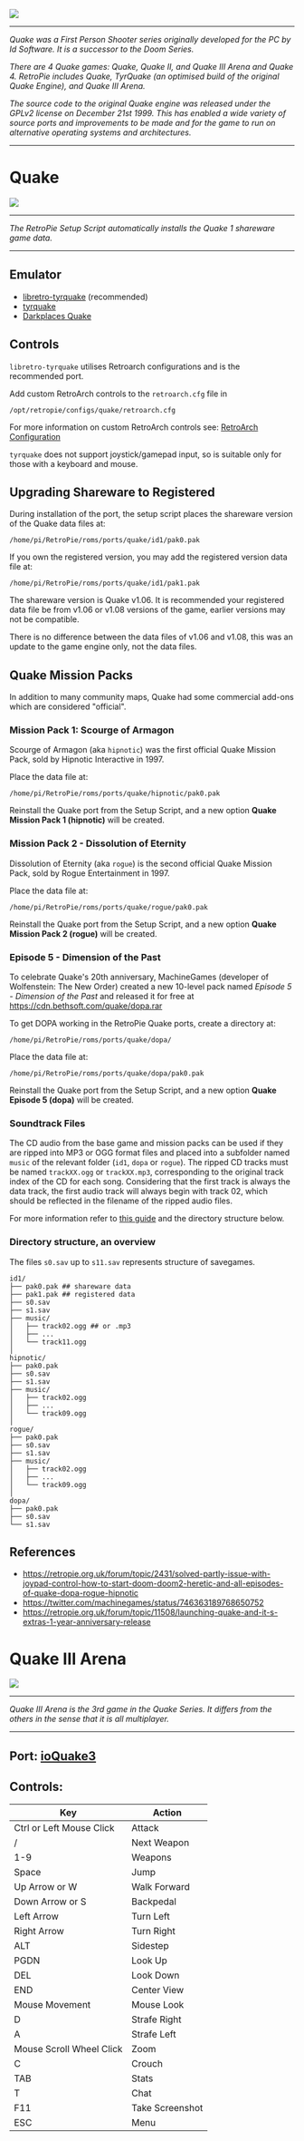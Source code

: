 ![](http://cdn.akamai.steamstatic.com/steam/subs/434/header_586x192.jpg?t=1343157844)
***
_Quake was a First Person Shooter series originally developed for the PC by Id Software. It is a successor to the Doom Series._

_There are 4 Quake games: Quake, Quake II, and Quake III Arena and Quake 4. RetroPie includes Quake, TyrQuake (an optimised build of the original Quake Engine), and Quake III Arena._

_The source code to the original Quake engine was released under the GPLv2 license on December 21st 1999. This has enabled a wide variety of source ports and improvements to be made and for the game to run on alternative operating systems and architectures._

***
# Quake
![](http://www.gameranx.com/images/updates/1294053269_quake_fps.jpg)

***
_The RetroPie Setup Script automatically installs the Quake 1 shareware game data._

***
## Emulator

* [libretro-tyrquake](https://github.com/libretro/tyrquake) (recommended)
* [tyrquake](https://github.com/RetroPie/tyrquake)
* [Darkplaces Quake](https://github.com/autonomous1/darkplacesrpi)

## Controls

`libretro-tyrquake` utilises Retroarch configurations and is the recommended port.

Add custom RetroArch controls to the `retroarch.cfg` file in

```shell
/opt/retropie/configs/quake/retroarch.cfg
```
For more information on custom RetroArch controls see: [RetroArch Configuration](https://github.com/RetroPie/RetroPie-Setup/wiki/RetroArch-Configuration)

`tyrquake` does not support joystick/gamepad input, so is suitable only for those with a keyboard and mouse.

## Upgrading Shareware to Registered

During installation of the port, the setup script places the shareware version of the Quake data files at:

~~~
/home/pi/RetroPie/roms/ports/quake/id1/pak0.pak
~~~

If you own the registered version, you may add the registered version data file at:

~~~
/home/pi/RetroPie/roms/ports/quake/id1/pak1.pak
~~~

The shareware version is Quake v1.06. It is recommended your registered data file be from v1.06 or v1.08 versions of the game, earlier versions may not be compatible.

There is no difference between the data files of v1.06 and v1.08, this was an update to the game engine only, not the data files.

## Quake Mission Packs

In addition to many community maps, Quake had some commercial add-ons which are considered "official".

### Mission Pack 1: Scourge of Armagon

Scourge of Armagon (aka `hipnotic`) was the first official Quake Mission Pack, sold by Hipnotic Interactive in 1997.

Place the data file at:

~~~
/home/pi/RetroPie/roms/ports/quake/hipnotic/pak0.pak
~~~

Reinstall the Quake port from the Setup Script, and a new option **Quake Mission Pack 1 (hipnotic)** will be created.

### Mission Pack 2 - Dissolution of Eternity

Dissolution of Eternity (aka `rogue`) is the second official Quake Mission Pack, sold by Rogue Entertainment in 1997.

Place the data file at:

~~~
/home/pi/RetroPie/roms/ports/quake/rogue/pak0.pak
~~~

Reinstall the Quake port from the Setup Script, and a new option **Quake Mission Pack 2 (rogue)** will be created.

### Episode 5 - Dimension of the Past

To celebrate Quake's 20th anniversary, MachineGames (developer of Wolfenstein: The New Order) created a new 10-level pack named *Episode 5 - Dimension of the Past* and released it for free at https://cdn.bethsoft.com/quake/dopa.rar

To get DOPA working in the RetroPie Quake ports, create a directory at:

~~~
/home/pi/RetroPie/roms/ports/quake/dopa/
~~~

Place the data file at:

~~~
/home/pi/RetroPie/roms/ports/quake/dopa/pak0.pak
~~~

Reinstall the Quake port from the Setup Script, and a new option **Quake Episode 5 (dopa)** will be created.

### Soundtrack Files

The CD audio from the base game and mission packs can be used if they are ripped into MP3 or OGG format files and placed into a subfolder named `music` of the relevant folder (`id1`, `dopa` or `rogue`). The ripped CD tracks must be named `trackXX.ogg` or `trackXX.mp3`, corresponding to the original track index of the CD for each song. Considering that the first track is always the data track, the first audio track will always begin with track 02, which should be reflected in the filename of the ripped audio files.

For more information refer to [this guide](https://steamcommunity.com/sharedfiles/filedetails/?id=119489135) and the directory structure below.

### Directory structure, an overview

The files `s0.sav` up to `s11.sav` represents structure of savegames. 

~~~
id1/
├── pak0.pak ## shareware data
├── pak1.pak ## registered data
├── s0.sav
├── s1.sav
├── music/
│   ├── track02.ogg ## or .mp3
│   ├── ...
│   └── track11.ogg
│
hipnotic/
├── pak0.pak
├── s0.sav
├── s1.sav
├── music/
│   ├── track02.ogg
│   ├── ...
│   └── track09.ogg
│
rogue/
├── pak0.pak
├── s0.sav
├── s1.sav
├── music/
│   ├── track02.ogg
│   ├── ...
│   └── track09.ogg
│
dopa/
├── pak0.pak
├── s0.sav
└── s1.sav
~~~

## References

* https://retropie.org.uk/forum/topic/2431/solved-partly-issue-with-joypad-control-how-to-start-doom-doom2-heretic-and-all-episodes-of-quake-dopa-rogue-hipnotic
* https://twitter.com/machinegames/status/746363189768650752
* https://retropie.org.uk/forum/topic/11508/launching-quake-and-it-s-extras-1-year-anniversary-release
# Quake III Arena

![](http://cdn.akamai.steamstatic.com/steam/apps/2200/header.jpg?t=1343157282)

***

_Quake III Arena is the 3rd game in the Quake Series. It differs from the others in the sense that it is all multiplayer._

***
## Port: [ioQuake3](https://github.com/raspberrypi/quake3)

## Controls:
Key  |  Action
 --- | ---
Ctrl or Left Mouse Click | Attack
/ | Next Weapon
1-9 | Weapons
Space | Jump
Up Arrow or W | Walk Forward
Down Arrow or S | Backpedal
Left Arrow | Turn Left 
Right Arrow  | Turn Right
ALT | Sidestep
PGDN | Look Up
DEL | Look Down
END | Center View
 Mouse Movement | Mouse Look
D | Strafe Right
A | Strafe Left
Mouse Scroll Wheel Click | Zoom
C | Crouch
TAB | Stats
T | Chat 
F11 | Take Screenshot
ESC | Menu